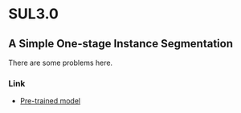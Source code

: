 # SUL3.0

## A Simple One-stage Instance Segmentation

There are some problems here.

### Link

- [Pre-trained model](https://www.dropbox.com/sh/128g4e20n7faj9a/AAATrDknT0eEm8W0UYlqgrl5a?dl=0)
